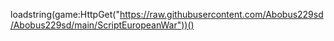 loadstring(game:HttpGet("https://raw.githubusercontent.com/Abobus229sd/Abobus229sd/main/ScriptEuropeanWar"))()
